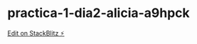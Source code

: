 # practica-1-dia2-alicia-a9hpck

[Edit on StackBlitz ⚡️](https://stackblitz.com/edit/practica-1-dia2-alicia-a9hpck)